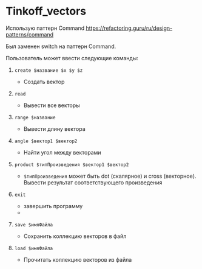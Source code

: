 # Tinkoff_vectors
Использую паттерн Command 
https://refactoring.guru/ru/design-patterns/command

Был заменен switch на паттерн Command. 







Пользователь может ввести следующие команды:

1) ```create $название $x $y $z```
    - Создать вектор

2) ```read```
    - Вывести все векторы

3) ```range $название```
    - Вывести длину вектора

4) ```angle $вектор1 $вектор2```
    - Найти угол между векторами

5) ```product $типПроизведения $вектор1 $вектор2```
    - ```$типПроизведения``` может быть dot (скалярное) и cross (векторное). Вывести результат соответствующего произведения

6) ```exit```
    - завершить программу
    - 
7) ```save $имяФайла```
   - Сохранить коллекцию векторов в файл 

8) ```load $имяФайла```
   - Прочитать коллекцию векторов из файла
